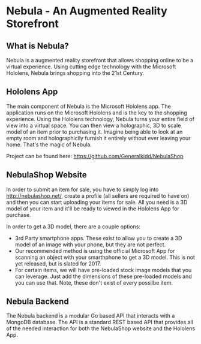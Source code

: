 Nebula - An Augmented Reality Storefront
===================


What is Nebula?
------------
Nebula is a augmented reality storefront that allows shopping online to be a virtual experience.  Using cutting edge technology with the Microsoft Hololens, Nebula brings shopping into the 21st Century.


Hololens App
----------
The main component of Nebula is the Microsoft Hololens app.  The application runs on the Microsoft Hololens and is the key to the shopping experience.  Using the Hololens technology, Nebula turns your entire field of view into a virtual space.  You can then view a holographic, 3D to scale model of an item prior to purchasing it.  Imagine being able to look at an empty room and holographiclly furnish it entirely without ever leaving your home.  That's the magic of Nebula.

Project can be found here: https://github.com/Generalkidd/NebulaShop

NebulaShop Website
----------
In order to submit an item for sale, you have to simply log into http://nebulashop.net/, create a profile (all sellers are required to have on) and then you can start uploading your items for sale.  All you need is a 3D model of your item and it'll be ready to viewed in the Hololens App for purchase.

In order to get a 3D model, there are a couple options:
* 3rd Party smartphone apps.  These exist to allow you to create a 3D model of an image with your phone, but they are not perfect.
* Our recommended method is using the official Microsoft App for scanning an object with your smarthphone to get a 3D model.  This is not yet released, but is slated for 2017.
* For certain items, we will have pre-loaded stock image models that you can leverage.  Just add the dimensions of these pre-loaded models and you can use that.  Note, these don't exist of every possilbe item.

Nebula Backend
----------
The Nebula backend is a modular Go based API that interacts with a MongoDB database.  The API is a standard REST based API that provides all of the needed interaction for both the NebulaShop website and the Hololens App.

